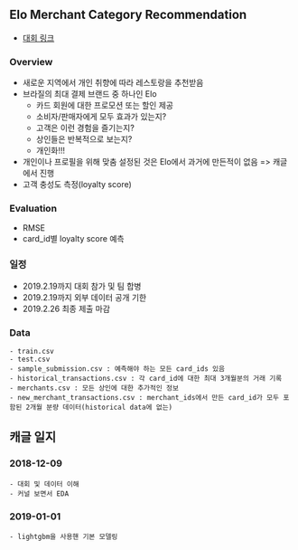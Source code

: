 ## Elo Merchant Category Recommendation
- [대회 링크](https://www.kaggle.com/c/elo-merchant-category-recommendation)

### Overview
- 새로운 지역에서 개인 취향에 따라 레스토랑을 추천받음
- 브라질의 최대 결제 브랜드 중 하나인 Elo
	- 카드 회원에 대한 프로모션 또는 할인 제공
	- 소비자/판매자에게 모두 효과가 있는지?
	- 고객은 이런 경험을 즐기는지?
	- 상인들은 반복적으로 보는지?
	- 개인화!!!
- 개인이나 프로필을 위해 맞춤 설정된 것은 Elo에서 과거에 만든적이 없음 => 캐글에서 진행
- 고객 충성도 측정(loyalty score)

### Evaluation
- RMSE
- card_id별 loyalty score 예측

### 일정
- 2019.2.19까지 대회 참가 및 팀 합병
- 2019.2.19까지 외부 데이터 공개 기한
- 2019.2.26 최종 제출 마감

### Data
```
- train.csv 
- test.csv 
- sample_submission.csv : 예측해야 하는 모든 card_ids 있음
- historical_transactions.csv : 각 card_id에 대한 최대 3개월분의 거래 기록
- merchants.csv : 모든 상인에 대한 추가적인 정보
- new_merchant_transactions.csv : merchant_ids에서 만든 card_id가 모두 포함된 2개월 분량 데이터(historical data에 없는)
```


## 캐글 일지
### 2018-12-09 
```
- 대회 및 데이터 이해
- 커널 보면서 EDA
```

### 2019-01-01 
```
- lightgbm을 사용핸 기본 모델링
```
